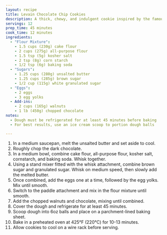 ```yaml
---
layout: recipe
title: Levain Chocolate Chip Cookies
description: A thick, chewy, and indulgent cookie inspired by the famous Levain Bakery
servings: 12
prep_time: 45 minutes
cook_time: 12 minutes
ingredients:
  - "Flour Mixture":
    - 1.5 cups (230g) cake flour
    - 2 cups (275g) all-purpose flour
    - 1.5 tsp (5g) kosher salt
    - 2 tsp (8g) corn starch
    - 1/2 tsp (6g) baking soda
  - "Sugars":
    - 1.25 cups (280g) unsalted butter
    - 1.25 cups (285g) brown sugar
    - 1/2 cup (115g) white granulated sugar
  - "Eggs":
    - 2 eggs
    - 3 egg yolks
  - Add-ins:
    - 2 cups (165g) walnuts
    - 1 lb (450g) chopped chocolate
notes:
  - Dough must be refrigerated for at least 45 minutes before baking
  - For best results, use an ice cream scoop to portion dough balls

---
```


1. In a medium saucepan, melt the unsalted butter and set aside to cool.
2. Roughly chop the dark chocolate.
3. In a medium bowl, combine cake flour, all-purpose flour, kosher salt, cornstarch, and baking soda. Whisk together.
4. Using a stand mixer fitted with the whisk attachment, combine brown sugar and granulated sugar. Whisk on medium speed, then slowly add the melted butter.
5. Once combined, add the eggs one at a time, followed by the egg yolks. Mix until smooth.
6. Switch to the paddle attachment and mix in the flour mixture until smooth.
7. Add the chopped walnuts and chocolate, mixing until combined.
8. Cover the dough and refrigerate for at least 45 minutes.
9. Scoop dough into 6oz balls and place on a parchment-lined baking sheet.
10. Bake in a preheated oven at 425°F (220°C) for 10-13 minutes.
11. Allow cookies to cool on a wire rack before serving.
